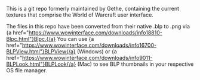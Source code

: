 This is a git repo formerly maintained by Gethe, containing the current textures that comprise the World of Warcraft user interface. 

The files in this repo have been converted from their native .blp to .png via {a href="https://www.wowinterface.com/downloads/info18810-Blpc.html"}Blpc.{/a} You can use {a href="https://www.wowinterface.com/downloads/info16700-BLPView.html"}BLPView{/a} (Windows) or {a href="https://www.wowinterface.com/downloads/info9011-BLPLook.html"}BLPLook{/a} (Mac) to see BLP thumbnails in your respective OS file manager.
